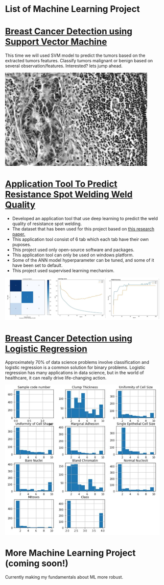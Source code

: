 # List of Machine Learning Project

# [Breast Cancer Detection using Support Vector Machine](https://github.com/aimanraz/br-ccr-svm-svc.git)
This time we will used SVM model to predict the tumors based on the extracted tumors features. Classify tumors malignant or benign based on several observation/features. Interested? lets jump ahead. 

![](https://github.com/aimanraz/br-ccr-svm-svc/blob/main/img/m_b-ConvertImage.jpg)

# [Application Tool To Predict Resistance Spot Welding Weld Quality](https://github.com/aimanraz/rsw-deep-learning.git) 
* Developed an application tool that use deep learning to predict the weld quality of resistance spot welding. 
* The dataset that has been used for this project based on [this research paper.](https://www.sciencedirect.com/science/article/pii/S0261306908001301)
* This application tool consist of 6 tab which each tab have their own puposes.
* This project used only open-source software and packages.
* This application tool can only be used on windows platform.
* Some of the ANN model hyperparameter can be tuned, and some of it have been set to default.
* This project used supervised learning mechanism.

![](https://github.com/aimanraz/rsw-deep-learning/blob/main/metrics.JPG?raw=true)

# [Breast Cancer Detection using Logistic Regression](https://github.com/aimanraz/br-ccr-logireg.git)
Approximately 70% of data science problems involve classification and logistic regression is a common solution for binary problems. Logistic regression has many applications in data science, but in the world of healthcare, it can really drive life-changing action.

![](https://github.com/aimanraz/br-ccr-logireg/raw/main/histogram.JPG?raw=true)

# More Machine Learning Project (coming soon!)
Currently making my fundamentals about ML more robust. 
